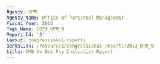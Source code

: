 ```yaml
---
Agency: OPM
Agency_Name: Office of Personnel Management
Fiscal_Year: 2023
Page_Name: 2023_OPM_9
Report_Id: '9'
layout: congressional-reports
permalink: /resources/congressional-reports/2023_OPM_9
title: OMB Do Not Pay Initiative Report
---
```

